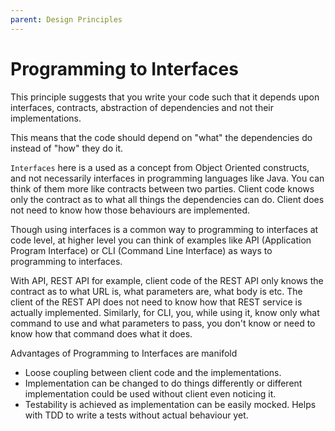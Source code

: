 ```yaml
---
parent: Design Principles
---
```


# Programming to Interfaces

This principle suggests that you write your code such that it depends upon interfaces, contracts, abstraction of dependencies and not their implementations.

This means that the code should depend on "what" the dependencies do instead of "how" they do it.

`Interfaces` here is a used as a concept from Object Oriented constructs, and not necessarily interfaces in programming languages like Java. 
You can think of them more like contracts between two parties.
Client code knows only the contract as to what all things the dependencies can do. Client does not need to know how those behaviours are implemented.

Though using interfaces is a common way to programming to interfaces at code level, at higher level you can think of examples like
API (Application Program Interface) or CLI (Command Line Interface) as ways to programming to interfaces.

With API, REST API for example, client code of the REST API only knows the contract as to what URL is, what parameters are, what body is etc. The client of the REST API does not need to know how that REST service is actually implemented.
Similarly, for CLI, you, while using it, know only what command to use and what parameters to pass, you don't know or need to know how that command does what it does.
 
Advantages of Programming to Interfaces are manifold
* Loose coupling between client code and the implementations.
* Implementation can be changed to do things differently or different implementation could be used without client even noticing it.
* Testability is achieved as implementation can be easily mocked. Helps with TDD to write a tests without actual behaviour yet.